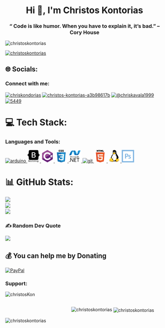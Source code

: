 <h1 align="center">Hi 👋, I'm Christos Kontorias</h1>
<h3 align="center">“ Code is like humor. When you have to explain it, it’s bad.” – Cory House</h3>

<p align="left"> <img src="https://komarev.com/ghpvc/?username=christoskontorias&label=Profile%20views&color=0e75b6&style=flat" alt="christoskontorias" /> </p>

<p align="left"> <a href="https://github.com/ryo-ma/github-profile-trophy"><img src="https://github-profile-trophy.vercel.app/?username=christoskontorias" alt="christoskontorias" /></a> </p>


## 🌐 Socials:
<h3 align="left">Connect with me:</h3>
<p align="left">
<a href="https://codepen.io/chriskondorias" target="blank"><img align="center" src="https://raw.githubusercontent.com/rahuldkjain/github-profile-readme-generator/master/src/images/icons/Social/codepen.svg" alt="chriskondorias" height="30" width="40" /></a>
<a href="https://linkedin.com/in/christos-kontorias-a3b98617b" target="blank"><img align="center" src="https://raw.githubusercontent.com/rahuldkjain/github-profile-readme-generator/master/src/images/icons/Social/linked-in-alt.svg" alt="christos-kontorias-a3b98617b" height="30" width="40" /></a>
<a href="https://www.hackerrank.com/@chriskavala1999" target="blank"><img align="center" src="https://raw.githubusercontent.com/rahuldkjain/github-profile-readme-generator/master/src/images/icons/Social/hackerrank.svg" alt="@chriskavala1999" height="30" width="40" /></a>
<a href="https://discord.gg/5449" target="blank"><img align="center" src="https://raw.githubusercontent.com/rahuldkjain/github-profile-readme-generator/master/src/images/icons/Social/discord.svg" alt="5449" height="30" width="40" /></a>
</p>


# 💻 Tech Stack:
<h3 align="left">Languages and Tools:</h3>
<p align="left"> <a href="https://www.arduino.cc/" target="_blank" rel="noreferrer"> <img src="https://cdn.worldvectorlogo.com/logos/arduino-1.svg" alt="arduino" width="40" height="40"/> </a> <a href="https://getbootstrap.com" target="_blank" rel="noreferrer"> <img src="https://raw.githubusercontent.com/devicons/devicon/master/icons/bootstrap/bootstrap-plain-wordmark.svg" alt="bootstrap" width="40" height="40"/> </a> <a href="https://www.w3schools.com/cs/" target="_blank" rel="noreferrer"> <img src="https://raw.githubusercontent.com/devicons/devicon/master/icons/csharp/csharp-original.svg" alt="csharp" width="40" height="40"/> </a> <a href="https://www.w3schools.com/css/" target="_blank" rel="noreferrer"> <img src="https://raw.githubusercontent.com/devicons/devicon/master/icons/css3/css3-original-wordmark.svg" alt="css3" width="40" height="40"/> </a> <a href="https://dotnet.microsoft.com/" target="_blank" rel="noreferrer"> <img src="https://raw.githubusercontent.com/devicons/devicon/master/icons/dot-net/dot-net-original-wordmark.svg" alt="dotnet" width="40" height="40"/> </a> <a href="https://git-scm.com/" target="_blank" rel="noreferrer"> <img src="https://www.vectorlogo.zone/logos/git-scm/git-scm-icon.svg" alt="git" width="40" height="40"/> </a> <a href="https://www.w3.org/html/" target="_blank" rel="noreferrer"> <img src="https://raw.githubusercontent.com/devicons/devicon/master/icons/html5/html5-original-wordmark.svg" alt="html5" width="40" height="40"/> </a> <a href="https://www.linux.org/" target="_blank" rel="noreferrer"> <img src="https://raw.githubusercontent.com/devicons/devicon/master/icons/linux/linux-original.svg" alt="linux" width="40" height="40"/> </a> <a href="https://www.photoshop.com/en" target="_blank" rel="noreferrer"> <img src="https://raw.githubusercontent.com/devicons/devicon/master/icons/photoshop/photoshop-line.svg" alt="photoshop" width="40" height="40"/> </a> </p>


# 📊 GitHub Stats:
![](https://github-readme-stats.vercel.app/api?username=christosKontorias&theme=dark&hide_border=false&include_all_commits=true&count_private=false)<br/>
![](https://github-readme-streak-stats.herokuapp.com/?user=christosKontorias&theme=dark&hide_border=false)<br/>
![](https://github-readme-stats.vercel.app/api/top-langs/?username=christosKontorias&theme=dark&hide_border=false&include_all_commits=true&count_private=false&layout=compact)

### ✍️ Random Dev Quote
![](https://quotes-github-readme.vercel.app/api?type=horizontal&theme=radical)


  ## 💰 You can help me by Donating
  [![PayPal](https://img.shields.io/badge/PayPal-00457C?style=for-the-badge&logo=paypal&logoColor=white)](https://paypal.me/christoskondorias) 
  
  
<h3 align="left">Support:</h3>
<p><a href="https://www.buymeacoffee.com/christosKon"> <img align="left" src="https://cdn.buymeacoffee.com/buttons/v2/default-yellow.png" height="50" width="210" alt="christosKon" /></a></p><br><br>

<p><img align="left" src="https://github-readme-stats.vercel.app/api/top-langs?username=christoskontorias&show_icons=true&locale=en&layout=compact" alt="christoskontorias" /></p>

<p>&nbsp;<img align="center" src="https://github-readme-stats.vercel.app/api?username=christoskontorias&show_icons=true&locale=en" alt="christoskontorias" /></p>

<p><img align="center" src="https://github-readme-streak-stats.herokuapp.com/?user=christoskontorias&" alt="christoskontorias" /></p>
